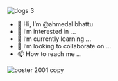 ![dogs 3](https://user-images.githubusercontent.com/104070286/164214318-40c09bc2-da36-4e6a-b245-ec84f640f516.jpg)
- 👋 Hi, I’m @ahmedalibhattu
- 👀 I’m interested in ...
- 🌱 I’m currently learning ...
- 💞️ I’m looking to collaborate on ...
- 📫 How to reach me ...

<!---
ahmedalibhattu/ahmedalibhattu is a ✨ special ✨ repository because its `README.md` (this file) appears on your GitHub profile.
You can click the Preview link to take a look at your changes.
--->
![poster 2001 copy](https://github.com/ahmedalibhattu/ahmedalibhattu/assets/104070286/21a55aaf-8894-4129-ba53-20af689cead9)
